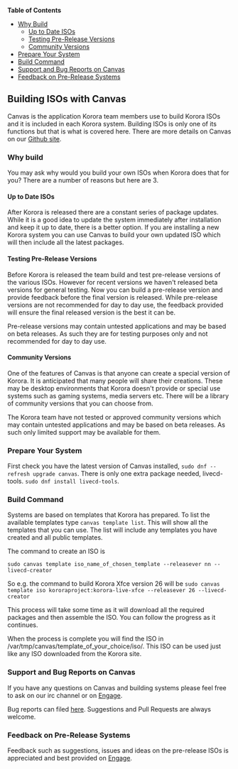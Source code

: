 **Table of Contents**  

- [Why Build](#why)
    - [Up to Date ISOs](#up-to-date)
    - [Testing Pre-Release Versions](#test)
    - [Community Versions](#community)
- [Prepare Your System](#prepare)
- [Build Command](#build)
- [Support and Bug Reports on Canvas](#support)
- [Feedback on Pre-Release Systems](#feedback)


## Building ISOs with Canvas
Canvas is the application Korora team members use to build Korora ISOs and it is included in each Korora system. Building ISOs is only one of its functions but that is what is covered here. There are more details on Canvas on our [Github site](https://github.com/kororaproject/kp-canvas/tree/master/upstream/client).

### Why build
You may ask why would you build your own ISOs when Korora does that for you? There are a number of reasons but here are 3.

#### Up to Date ISOs
After Korora is released there are a constant series of package updates. While it is a good idea to update the system immediately after installation and keep it up to date, there is a better option. If you are installing a new Korora system you can use Canvas to build your own updated ISO which will then include all the latest packages.

#### Testing Pre-Release Versions
Before Korora is released the team build and test pre-release versions of the various ISOs. However for recent versions we haven't released beta versions for general testing. Now you can build a pre-release version and provide feedback before the final version is released. While pre-release versions are not recommended for day to day use, the feedback provided will ensure the final released version is the best it can be.

<div class="callout callout-warning"><p>Pre-release versions may contain untested applications and may be based on beta releases. As such they are for testing purposes only and not recommended for day to day use.</p></div>

#### Community Versions
One of the features of Canvas is that anyone can create a special version of Korora. It is anticipated that many people will share their creations. These may be desktop environments that Korora doesn't provide or special use systems such as gaming systems, media servers etc. There will be a library of community versions that you can choose from.

<div class="callout callout-warning"><p>The Korora team have not tested or approved community versions which may contain untested applications and may be based on beta releases. As such only limited support may be available for them.</p></div>

### Prepare Your System
First check you have the latest version of Canvas installed, `sudo dnf --refresh upgrade canvas`. There is only one extra package needed, livecd-tools. `sudo dnf install livecd-tools`.

### Build Command
Systems are based on templates that Korora has prepared. To list the  available templates type `canvas template list`. This will show all the templates that you can use. The list will include any templates you have created and all public templates.

The command to create an ISO is 
```
sudo canvas template iso_name_of_chosen_template --releasever nn --livecd-creator
```
So e.g. the command to build Korora Xfce version 26 will be `sudo canvas template iso kororaproject:korora-live-xfce --releasever 26 --livecd-creator`

This process will take some time as it will download all the required packages and then assemble the ISO. You can follow the progress as it continues.

When the process is complete you will find the ISO in /var/tmp/canvas/template_of_your_choice/iso/. This ISO can be used just like any ISO downloaded from the Korora site.

### Support and Bug Reports on Canvas
If you have any questions on Canvas and building systems please feel free to ask on our irc channel or on [Engage](https://kororaproject.org/support/engage). 

Bug reports can filed  [here](https://github.com/kororaproject/kp-canvas/tree/master/upstream/client). Suggestions and Pull Requests are always welcome.

### Feedback on Pre-Release Systems
Feedback such as suggestions, issues and ideas on the pre-release ISOs is appreciated and best provided on [Engage](https://kororaproject.org/support/engage).
